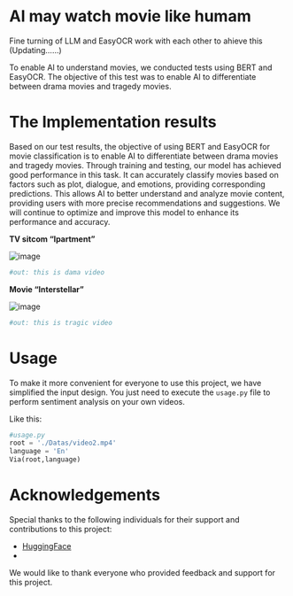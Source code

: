 # AI may watch movie like humam
Fine turning of LLM and EasyOCR work with each other to ahieve this (Updating……)

To enable AI to understand movies, we conducted tests using BERT and EasyOCR. The objective of this test was to enable AI to differentiate between drama movies and tragedy movies.

# The Implementation results
Based on our test results, the objective of using BERT and EasyOCR for movie classification is to enable AI to differentiate between drama movies and tragedy movies. Through training and testing, our model has achieved good performance in this task. It can accurately classify movies based on factors such as plot, dialogue, and emotions, providing corresponding predictions. This allows AI to better understand and analyze movie content, providing users with more precise recommendations and suggestions. We will continue to optimize and improve this model to enhance its performance and accuracy.

**TV sitcom “Ipartment”**

![image](https://github.com/HDX37/Bert-Sentiment-Classification/assets/128899278/425433a2-1688-4e36-88ad-1a692914a3eb)


```python
#out: this is dama video
```



**Movie “Interstellar”**

![image](https://github.com/HDX37/Bert-Sentiment-Classification/assets/128899278/a61b646b-a4c1-4b7a-a4a8-fb963570677c)

```python
#out: this is tragic video
```

# Usage
To make it more convenient for everyone to use this project, we have simplified the input design. You just need to execute the  ```usage.py```  file to perform sentiment analysis on your own videos.

Like this:

```python
#usage.py
root = './Datas/video2.mp4'
language = 'En'
Via(root,language)
```

# Acknowledgements 
Special thanks to the following individuals for their support and contributions to this project:

- [HuggingFace](https://huggingface.co/)
- [](link2)

We would like to thank everyone who provided feedback and support for this project.










